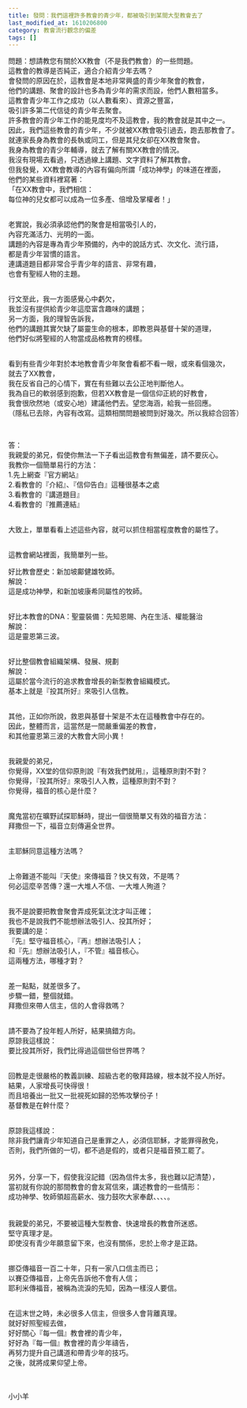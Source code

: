 ```yaml
---
title: 發問：我們這裡許多教會的青少年，都被吸引到某間大型教會去了
last_modified_at: 1610206800
category: 教會流行觀念的偏差
tags: []
---
```


<p>問題：想請教您有關於XX教會（不是我們教會）的一些問題。<br/>
這教會的教導是否純正，適合介紹青少年去嗎？<br/>
會發問的原因在於，這教會是本地非常興盛的青少年聚會的教會，<br/>
他們的講題、聚會的設計也多為青少年的需求而設，他們人數相當多。<br/>
這教會青少年工作之成功（以人數看來）、資源之豐富，<br/>
吸引許多第二代信徒的青少年去聚會。<br/>
許多教會的青少年工作的能見度均不及這教會，我的教會就是其中之一。<br/>
因此，我們這些教會的青少年，不少就被XX教會吸引過去，跑去那教會了。<br/>
就連家長身為教會的長執或同工，但是其兒女卻在XX教會聚會。<br/>
我身為教會的青少年輔導，就去了解有關XX教會的情況。<br/>
我沒有現場去看過，只透過線上講題、文字資料了解其教會。<br/>
但我發覺，XX教會教導的內容有偏向所謂「成功神學」的味道在裡面，<br/>
他們的某些資料裡寫著：<br/>
「在XX教會中，我們相信：<br/>
每位神的兒女都可以成為一位多產、倍增及掌權者！」</p>
<p><br/>
老實說，我必須承認他們的聚會是相當吸引人的，<br/>
內容充滿活力、光明的一面。<br/>
講題的內容是專為青少年預備的，內中的說話方式、次文化、流行語，<br/>
都是青少年習慣的語言。<br/>
連講道題目都非常合乎青少年的語言、非常有趣，<br/>
也會有聖經人物的主題。</p>
<p><br/>
行文至此，我一方面感覺心中虧欠，<br/>
我並沒有提供給青少年這麼富含趣味的講題；<br/>
另一方面，我的理智告訴我，<br/>
他們的講題其實欠缺了屬靈生命的根本，即教恩與基督十架的道理，<br/>
他們好似將聖經的人物當成品格教育的榜樣。</p>
<p><br/>
看到有些青少年對於本地教會青少年聚會看都不看一眼，或來看個幾次，<br/>
就去了XX教會，<br/>
我在反省自己的心情下，實在有些難以去公正地判斷他人。<br/>
我為自已的軟弱感到抱歉，但若XX教會是一個信仰正統的好教會，<br/>
我會很欣然地（或安心地）建議他們去。望您海涵，給我一些回應。<br/>
（隱私已去除，內容有改寫。這類相關問題被問到好幾次。所以我綜合回答）</p>
<p> </p>
<p>答：<br/>
我親愛的弟兄，假使你無法一下子看出這教會有無偏差，請不要灰心。<br/>
我教你一個簡單易行的方法：<br/>
1.先上網查『官方網站』<br/>
2.看教會的『介紹』、『信仰告白』這種很基本之處<br/>
3.看教會的『講道題目』<br/>
4.看教會的『推薦連結』</p>
<p><br/>
大致上，單單看看上述這些內容，就可以抓住相當程度教會的屬性了。</p>
<p><br/>
這教會網站裡面，我簡單列一些。</p>
<p>好比教會歷史：新加坡鄺健雄牧師。<br/>
解說：<br/>
這是成功神學，和新加坡康希同屬性的牧師。</p>
<p><br/>
好比本教會的DNA：聖靈裝備：先知恩賜、內在生活、權能醫治<br/>
解說：<br/>
這是靈恩第三波。</p>
<p><br/>
好比整個教會組織架構、發展、規劃<br/>
解說：<br/>
這屬於當今流行的追求教會增長的新型教會組織模式。<br/>
基本上就是『投其所好』來吸引人信教。</p>
<p><br/>
其他，正如你所說，救恩與基督十架是不太在這種教會中存在的。<br/>
因此，整體而言，這當然是一間嚴重偏差的教會，<br/>
和其他靈恩第三波的大教會大同小異！</p>
<p><br/>
我親愛的弟兄，<br/>
你覺得，XX堂的信仰原則說『有效我們就用』，這種原則對不對？<br/>
你覺得，『投其所好』來吸引人入教，這種原則對不對？<br/>
你覺得，福音的核心是什麼？</p>
<p><br/>
魔鬼當初在曠野試探耶穌時，提出一個很簡單又有效的福音方法：<br/>
拜撒但一下，福音立刻傳遍全世界。</p>
<p><br/>
主耶穌同意這種方法嗎？</p>
<p><br/>
上帝難道不能叫『天使』來傳福音？快又有效，不是嗎？<br/>
何必這麼辛苦傳？還一大堆人不信、一大堆人殉道？</p>
<p><br/>
我不是說要把教會聚會弄成死氣沈沈才叫正確；<br/>
我也不是說我們不能想辦法吸引人、投其所好；<br/>
我要講的是：<br/>
『先』堅守福音核心，『再』想辦法吸引人；<br/>
和『先』想辦法吸引人，『不管』福音核心。<br/>
這兩種方法，哪種才對？<br/>
 </p>
<p>差一點點，就差很多了。<br/>
步驟一錯，整個就錯。<br/>
拜撒但來帶人信主，信的人會得救嗎？<br/>
 </p>
<p>請不要為了投年輕人所好，結果搞錯方向。<br/>
原諒我這樣說：<br/>
要比投其所好，我們比得過這個世俗世界嗎？<br/>
 </p>
<p>回教是走很嚴格的教義訓練、超級古老的敬拜路線，根本就不投人所好。<br/>
結果，人家增長可快得很！<br/>
而且培養出一批又一批視死如歸的恐怖攻擊份子！<br/>
基督教是在幹什麼？<br/>
 </p>
<p>原諒我這樣說：<br/>
除非我們讓青少年知道自己是重罪之人，必須信耶穌，才能罪得赦免，<br/>
否則，我們所做的一切，都不過是假的，或者只是福音預工罷了。<br/>
 <br/>
 <br/>
另外，分享一下，假使我沒記錯（因為信件太多，我也難以記清楚），<br/>
當初就有你說的那間教會的會友寫信來，講述教會的一些情形：<br/>
成功神學、牧師領超高薪水、強力鼓吹大家奉獻、、、、。<br/>
 <br/>
 <br/>
我親愛的弟兄，不要被這種大型教會、快速增長的教會所迷惑。<br/>
堅守真理才是。<br/>
即使沒有青少年願意留下來，也沒有關係，忠於上帝才是正路。<br/>
 </p>
<p>挪亞傳福音一百二十年，只有一家八口信主而已；<br/>
以賽亞傳福音，上帝先告訴他不會有人信；<br/>
耶利米傳福音，被稱為流淚的先知，因為一樣沒人要信。<br/>
 </p>
<p>在這末世之時，未必很多人信主，但很多人會背離真理。<br/>
就好好照聖經去做，<br/>
好好關心『每一個』教會裡的青少年，<br/>
好好為『每一個』教會裡的青少年禱告，<br/>
再努力提升自己講道和帶青少年的技巧。<br/>
之後，就將成果仰望上帝。<br/>
 <br/>
 </p>
<p>小小羊</p>
